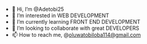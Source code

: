 - 👋 Hi, I’m @Adetobi25
- 👀 I’m interested in WEB DEVELOPMENT
- 🌱 I’m currently learning FRONT END DEVELOPMENT
- 💞️ I’m looking to collaborate with great DEVELOPERS
- 📫 How to reach me, @oluwatobiloba114@gmail.com

<!---
Adetobi25/Adetobi25 is a ✨ special ✨ repository because its `README.md` (this file) appears on your GitHub profile.
You can click the Preview link to take a look at your changes.
--->
